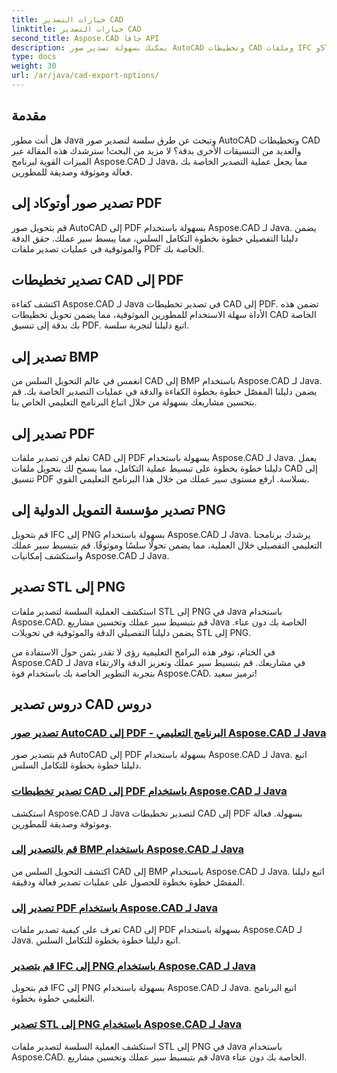 ```yaml
---
title: خيارات التصدير CAD
linktitle: خيارات التصدير CAD
second_title: Aspose.CAD جافا API
description: يمكنك بسهولة تصدير صور AutoCAD وتخطيطات CAD وملفات IFC وSTL إلى PDF وBMP وPNG باستخدام Aspose.CAD لـ Java. قم بتبسيط سير عملك من خلال برامجنا التعليمية خطوة بخطوة.
type: docs
weight: 30
url: /ar/java/cad-export-options/
---
```


## مقدمة

هل أنت مطور Java وتبحث عن طرق سلسة لتصدير صور AutoCAD وتخطيطات CAD والعديد من التنسيقات الأخرى بدقة؟ لا مزيد من البحث! سترشدك هذه المقالة عبر الميزات القوية لبرنامج Aspose.CAD لـ Java، مما يجعل عملية التصدير الخاصة بك فعالة وموثوقة وصديقة للمطورين.

## تصدير صور أوتوكاد إلى PDF

قم بتحويل صور AutoCAD إلى PDF بسهولة باستخدام Aspose.CAD لـ Java. يضمن دليلنا التفصيلي خطوة بخطوة التكامل السلس، مما يبسط سير عملك. حقق الدقة والموثوقية في عمليات تصدير ملفات PDF الخاصة بك.

## تصدير تخطيطات CAD إلى PDF

اكتشف كفاءة Aspose.CAD لـ Java في تصدير تخطيطات CAD إلى PDF. تضمن هذه الأداة سهلة الاستخدام للمطورين الموثوقية، مما يضمن تحويل تخطيطات CAD الخاصة بك بدقة إلى تنسيق PDF. اتبع دليلنا لتجربة سلسة.

## تصدير إلى BMP

انغمس في عالم التحويل السلس من CAD إلى BMP باستخدام Aspose.CAD لـ Java. يضمن دليلنا المفصّل خطوة بخطوة الكفاءة والدقة في عمليات التصدير الخاصة بك. قم بتحسين مشاريعك بسهولة من خلال اتباع البرنامج التعليمي الخاص بنا.

## تصدير إلى PDF

تعلم فن تصدير ملفات CAD إلى PDF بسهولة باستخدام Aspose.CAD لـ Java. يعمل دليلنا خطوة بخطوة على تبسيط عملية التكامل، مما يسمح لك بتحويل ملفات CAD إلى تنسيق PDF بسلاسة. ارفع مستوى سير عملك من خلال هذا البرنامج التعليمي القوي.

## تصدير مؤسسة التمويل الدولية إلى PNG

قم بتحويل IFC إلى PNG بسهولة باستخدام Aspose.CAD لـ Java. يرشدك برنامجنا التعليمي التفصيلي خلال العملية، مما يضمن تحولًا سلسًا وموثوقًا. قم بتبسيط سير عملك واستكشف إمكانيات Aspose.CAD لـ Java.

## تصدير STL إلى PNG

استكشف العملية السلسة لتصدير ملفات STL إلى PNG في Java باستخدام Aspose.CAD. قم بتبسيط سير عملك وتحسين مشاريع Java الخاصة بك دون عناء. يضمن دليلنا التفصيلي الدقة والموثوقية في تحويلات STL إلى PNG.

في الختام، توفر هذه البرامج التعليمية رؤى لا تقدر بثمن حول الاستفادة من Aspose.CAD لـ Java في مشاريعك. قم بتبسيط سير عملك وتعزيز الدقة والارتقاء بتجربة التطوير الخاصة بك باستخدام قوة Aspose.CAD. ترميز سعيد!
## دروس تصدير CAD دروس
### [تصدير صور AutoCAD إلى PDF - البرنامج التعليمي Aspose.CAD لـ Java](./export-autocad-images-to-pdf/)
قم بتصدير صور AutoCAD إلى PDF بسهولة باستخدام Aspose.CAD لـ Java. اتبع دليلنا خطوة بخطوة للتكامل السلس.
### [تصدير تخطيطات CAD إلى PDF باستخدام Aspose.CAD لـ Java](./export-cad-layouts-to-pdf/)
استكشف Aspose.CAD لـ Java لتصدير تخطيطات CAD إلى PDF بسهولة. فعالة وموثوقة وصديقة للمطورين.
### [قم بالتصدير إلى BMP باستخدام Aspose.CAD لـ Java](./export-to-bmp/)
اكتشف التحويل السلس من CAD إلى BMP باستخدام Aspose.CAD لـ Java. اتبع دليلنا المفصّل خطوة بخطوة للحصول على عمليات تصدير فعالة ودقيقة.
### [تصدير إلى PDF باستخدام Aspose.CAD لـ Java](./export-to-pdf/)
تعرف على كيفية تصدير ملفات CAD إلى PDF بسهولة باستخدام Aspose.CAD لـ Java. اتبع دليلنا خطوة بخطوة للتكامل السلس.
### [قم بتصدير IFC إلى PNG باستخدام Aspose.CAD لـ Java](./export-ifc-to-png/)
قم بتحويل IFC إلى PNG بسهولة باستخدام Aspose.CAD لـ Java. اتبع البرنامج التعليمي خطوة بخطوة.
### [تصدير STL إلى PNG باستخدام Aspose.CAD لـ Java](./export-stl-to-png/)
استكشف العملية السلسة لتصدير ملفات STL إلى PNG في Java باستخدام Aspose.CAD. قم بتبسيط سير عملك وتحسين مشاريع Java الخاصة بك دون عناء.